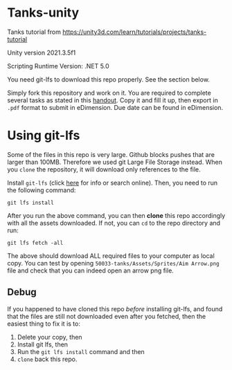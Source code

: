 # Tanks-unity

Tanks tutorial from https://unity3d.com/learn/tutorials/projects/tanks-tutorial

Unity version 2021.3.5f1

Scripting Runtime Version: .NET 5.0

You need git-lfs to download this repo properly. See the section below. 


Simply fork this repository and work on it. You are required to complete several tasks as stated in this [handout](https://docs.google.com/document/d/1xu4x60q5HXakWQ7pQ3ntJRZxRMAFq8s9g2o2I3E7s64/edit?usp=sharing). Copy it and fill it up, then export in `.pdf` format to submit in eDimension. Due date can be found in eDimension. 

# Using git-lfs
Some of the files in this repo is very large. Github blocks pushes that are larger than 100MB. Therefore we used git Large File Storage instead. When you `clone` the repository, it will download only references to the file. 

Install `git-lfs` (click [here](https://git-lfs.github.com) for info or search online). Then, you need to run the following command:
```
git lfs install
```

After you run the above command, you can then **clone** this repo accordingly with all the assets downloaded. If not, you can `cd` to the repo directory and run:
```
git lfs fetch -all
```

The above should download ALL required files to your computer as local copy. You can test by opening `50033-tanks/Assets/Sprites/Aim Arrow.png` file and check that you can indeed open an arrow png file.

## Debug
If you happened to have cloned this repo *before* installing git-lfs, and found that the files are still not downloaded even after you fetched, then the easiest thing to fix it is to:
1. Delete your copy, then 
2. Install git lfs, then 
3. Run the `git lfs install` command and then
4. `clone` back this repo. 

